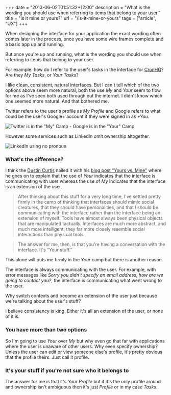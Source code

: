 +++
date = "2013-06-02T01:51:32+12:00"
description = "What is the wording you should use when referring to items that belong to your user."
title = "Is it mine or yours?"
url = "/is-it-mine-or-yours"
tags = ["article", "UX"]
+++

When designing the interface for your application the exact wording often comes later in the process, once you have some wire frames complete and a basic app up and running. 

But once you're up and running, what is the wording you should use when referring to items that belong to your user.

For example: how do I refer to the user's tasks in the interface for [CronHQ](http://www.cronhq.net/ "CronHQ - Cron service for managing online scheduled tasks")? Are they *My Tasks*, or *Your Tasks*? 

I like clean, consistent, natural interfaces. But I can't tell which of the two options above seem more natural, both the use *My* and *Your* seem to flow for me as I've seen both used through out the internet. I didn't know which one seemed more natural. And that bothered me.

Twitter refers to the user's profile as *My Profile* and Google refers to what could be the user's Google+ account if they were signed in as *+You*. 

![Twitter is in the "My" Camp - Google is in the "Your" Camp](https://dl.dropboxusercontent.com/u/88845372/youvsme.png)

However some services such as LinkedIn omit ownership altogether.

![LinkedIn using no pronoun](https://dl.dropboxusercontent.com/u/88845372/youvsme-otheroption.png)

### What's the difference?

I think the [Dustin Curtis](http://dcurt.is/ "Dustin Curtis") nailed it with his [blog post "Yours vs. Mine"](http://dcurt.is/yours-vs-mine "Yours vs. Mine | Dustin Curtis") where he goes on to explain that the use of *Your* indicates that the interface is communicating with user whereas the use of *My* indicates that the interface is an extension of the user.

>After thinking about this stuff for a very long time, I've settled pretty firmly in the camp of thinking that interfaces should mimic social creatures, that they should have personalities, and that I should be communicating with the interface rather than the interface being an extension of myself. Tools have almost always been physical objects that are manipulated tactually. Interfaces are much more abstract, and much more intelligent; they far more closely resemble social interactions than physical tools.

>The answer for me, then, is that you're having a conversation with the interface. It's “Your stuff.”

This alone will puts me firmly in the *Your* camp but there is another reason. 

The interface is always communicating with the user. For example, with error messages like *Sorry you didn't specify an email address, how are we going to contact you?*, the interface is communicating what went wrong to the user. 

Why switch contexts and become an extension of the user just because we're talking about the user's stuff?

I believe consistency is king. Either it's all an extension of the user, or none of it is.

### You have more than two options

So I'm going to use *Your* over *My* but why even go that far with applications where the user is unaware of other users. Why even specify ownership? Unless the user can edit or view someone else's profile, it's pretty obvious that the profile theirs. Just call it profile. 

### It's your stuff if you're not sure who it belongs to

The answer for me is that it's *Your Profile* but if it's the only profile around and ownership isn't ambiguous then it's just *Profile* or in my case *Tasks*.